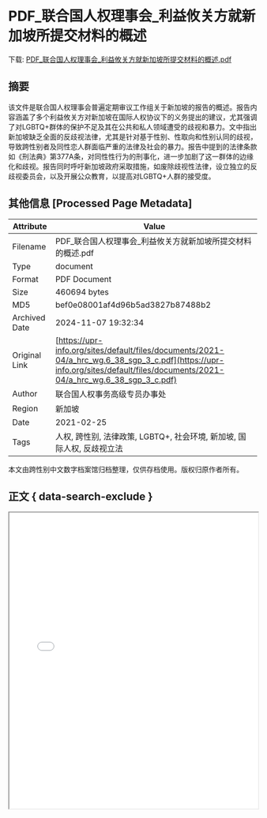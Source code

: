 # PDF_联合国人权理事会_利益攸关方就新加坡所提交材料的概述

<!-- tcd_download_link -->
下载: [PDF_联合国人权理事会_利益攸关方就新加坡所提交材料的概述.pdf](PDF_联合国人权理事会_利益攸关方就新加坡所提交材料的概述.pdf)
<!-- tcd_download_link_end -->

## 摘要

<!-- tcd_abstract -->
该文件是联合国人权理事会普遍定期审议工作组关于新加坡的报告的概述。报告内容涵盖了多个利益攸关方对新加坡在国际人权协议下的义务提出的建议，尤其强调了对LGBTQ+群体的保护不足及其在公共和私人领域遭受的歧视和暴力。文中指出新加坡缺乏全面的反歧视法律，尤其是针对基于性别、性取向和性别认同的歧视，导致跨性别者及同性恋人群面临严重的法律及社会的暴力。报告中提到的法律条款如《刑法典》第377A条，对同性性行为的刑事化，进一步加剧了这一群体的边缘化和歧视。报告同时呼吁新加坡政府采取措施，如废除歧视性法律，设立独立的反歧视委员会，以及开展公众教育，以提高对LGBTQ+人群的接受度。

<!-- tcd_abstract_end -->

## 其他信息 [Processed Page Metadata]

| Attribute       | Value                                  |
|-----------------|----------------------------------------|
| Filename        | PDF_联合国人权理事会_利益攸关方就新加坡所提交材料的概述.pdf                             |
| Type            | document                                 |
| Format          | PDF Document                               |
| Size            | 460694 bytes                           |
| MD5             | bef0e08001af4d96b5ad3827b87488b2                                  |
| Archived Date   | 2024-11-07 19:32:34                             |
| Original Link   | [https://upr-info.org/sites/default/files/documents/2021-04/a_hrc_wg.6_38_sgp_3_c.pdf](https://upr-info.org/sites/default/files/documents/2021-04/a_hrc_wg.6_38_sgp_3_c.pdf)                         |
| Author          | 联合国人权事务高级专员办事处                               |
| Region          | 新加坡                               |
| Date            | 2021-02-25                                 |
| Tags            | 人权, 跨性别, 法律政策, LGBTQ+, 社会环境, 新加坡, 国际人权, 反歧视立法                                 |

本文由跨性别中文数字档案馆归档整理，仅供存档使用。版权归原作者所有。


## 正文 { data-search-exclude }

<!-- tcd_main_text -->
<iframe src="../PDF_联合国人权理事会_利益攸关方就新加坡所提交材料的概述.pdf" width="100%" height="600px">
    <p>无法显示PDF，请下载查看。</p>
</iframe>
<!-- tcd_main_text_end -->

